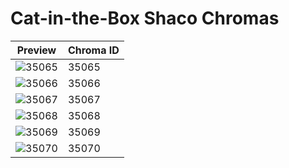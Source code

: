 # Cat-in-the-Box Shaco Chromas

| Preview | Chroma ID |
|---------|-----------|
| ![35065](https://raw.communitydragon.org/latest/plugins/rcp-be-lol-game-data/global/default/v1/champion-chroma-images/35/35065.png) | 35065 |
| ![35066](https://raw.communitydragon.org/latest/plugins/rcp-be-lol-game-data/global/default/v1/champion-chroma-images/35/35066.png) | 35066 |
| ![35067](https://raw.communitydragon.org/latest/plugins/rcp-be-lol-game-data/global/default/v1/champion-chroma-images/35/35067.png) | 35067 |
| ![35068](https://raw.communitydragon.org/latest/plugins/rcp-be-lol-game-data/global/default/v1/champion-chroma-images/35/35068.png) | 35068 |
| ![35069](https://raw.communitydragon.org/latest/plugins/rcp-be-lol-game-data/global/default/v1/champion-chroma-images/35/35069.png) | 35069 |
| ![35070](https://raw.communitydragon.org/latest/plugins/rcp-be-lol-game-data/global/default/v1/champion-chroma-images/35/35070.png) | 35070 |